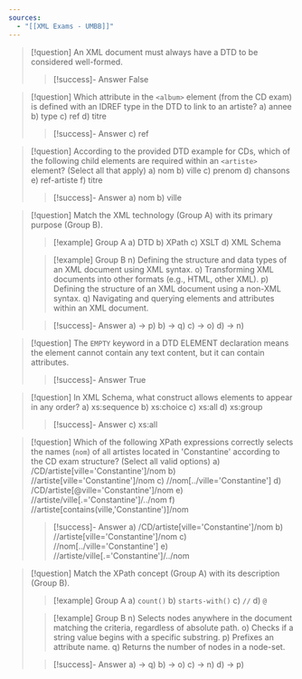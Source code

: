 ```yaml
---
sources:
  - "[[XML Exams - UMBB]]"
---
```

> [!question] An XML document must always have a DTD to be considered well-formed.
>> [!success]- Answer
>> False

> [!question] Which attribute in the `<album>` element (from the CD exam) is defined with an IDREF type in the DTD to link to an artiste?
> a) annee
> b) type
> c) ref
> d) titre
>> [!success]- Answer
>> c) ref

> [!question] According to the provided DTD example for CDs, which of the following child elements are required within an `<artiste>` element? (Select all that apply)
> a) nom
> b) ville
> c) prenom
> d) chansons
> e) ref-artiste
> f) titre
>> [!success]- Answer
>> a) nom
>> b) ville

> [!question] Match the XML technology (Group A) with its primary purpose (Group B).
>> [!example] Group A
>> a) DTD
>> b) XPath
>> c) XSLT
>> d) XML Schema
>
>> [!example] Group B
>> n) Defining the structure and data types of an XML document using XML syntax.
>> o) Transforming XML documents into other formats (e.g., HTML, other XML).
>> p) Defining the structure of an XML document using a non-XML syntax.
>> q) Navigating and querying elements and attributes within an XML document.
>
>> [!success]- Answer
>> a) -> p)
>> b) -> q)
>> c) -> o)
>> d) -> n)

> [!question] The `EMPTY` keyword in a DTD ELEMENT declaration means the element cannot contain any text content, but it can contain attributes.
>> [!success]- Answer
>> True

> [!question] In XML Schema, what construct allows elements to appear in any order?
> a) xs:sequence
> b) xs:choice
> c) xs:all
> d) xs:group
>> [!success]- Answer
>> c) xs:all

> [!question] Which of the following XPath expressions correctly selects the names (`nom`) of all artistes located in 'Constantine' according to the CD exam structure? (Select all valid options)
> a) /CD/artiste[ville='Constantine']/nom
> b) //artiste[ville='Constantine']/nom
> c) //nom[../ville='Constantine']
> d) /CD/artiste[@ville='Constantine']/nom
> e) //artiste/ville[.='Constantine']/../nom
> f) //artiste[contains(ville,'Constantine')]/nom
>> [!success]- Answer
>> a) /CD/artiste[ville='Constantine']/nom
>> b) //artiste[ville='Constantine']/nom
>> c) //nom[../ville='Constantine']
>> e) //artiste/ville[.='Constantine']/../nom

> [!question] Match the XPath concept (Group A) with its description (Group B).
>> [!example] Group A
>> a) `count()`
>> b) `starts-with()`
>> c) `//`
>> d) `@`
>
>> [!example] Group B
>> n) Selects nodes anywhere in the document matching the criteria, regardless of absolute path.
>> o) Checks if a string value begins with a specific substring.
>> p) Prefixes an attribute name.
>> q) Returns the number of nodes in a node-set.
>
>> [!success]- Answer
>> a) -> q)
>> b) -> o)
>> c) -> n)
>> d) -> p)